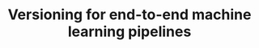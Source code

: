---
title: 'Versioning for end-to-end machine learning pipelines' 
acronym: VML
type: AL
webpage: https://doi.org/10.1145/3076246.3076248
---